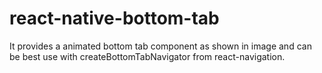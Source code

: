 # react-native-bottom-tab
 It provides a animated bottom tab component as shown in image and can be best use with createBottomTabNavigator from react-navigation.
